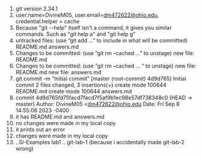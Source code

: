 1. git version 2.34.1
2. user.name=DivineM05, user.email=dm472622@ohio.edu, credential.helper = cache
3. Because "git --help" itself isn't a command, it gives you similar commands. Such as "git help a" and "git help g"
4. untracked files: 
 (use “git add <file>...” to include in what will be committed)
	README.md 
	answers.md
5. Changes to be committed:
 (use “git rm –cached <file>...” to unstage)
	new file: README.md 
6. Changes to be committed:
 (use “git rm –cached <file>... “ to unstage)
	new file: README.md
	new file: answers.md
7. git commit -m “Initial commit”
[master (root-commit) 4d9d765] Initial commit
2 files changed, 3 insertions(+)
create mode 100644 README.md
create mode 100644 answers.md
8. commit 4d9d765fd75facd7facd7f5af9b1ec98e57df738348c0 (HEAD -> master)
Author: DivineM05 <dm472622@ohio.edu
Date: Fri Sep 8 14:55:08 2023 -0400
9. it has README.md and answers.md
10. no changes were made in my local copy
11. it prints out an error
12. changes were made in my local copy
13. ..SI-Examples lab1 
.. git-lab-1  (because i accidentally made git-lab-2 wrong)

